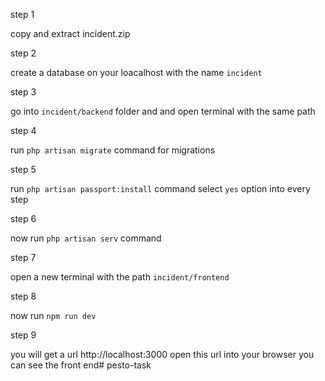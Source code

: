 step 1 

copy and extract incident.zip

step 2

create a database on your loacalhost with the name `incident`

step 3 

go into `incident/backend` folder and and open terminal with the same path 

step 4 

run `php artisan migrate` command for migrations

step 5 

run `php artisan passport:install` command select `yes` option into every step

step 6

now run `php artisan serv` command

step 7 

open a new terminal with the path `incident/frontend`

step 8

now run `npm run dev`

step 9

you will get a url http://localhost:3000 open this url into your browser you can see the front end#   p e s t o - t a s k  
 
